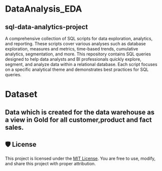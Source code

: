 # DataAnalysis_EDA
## sql-data-analytics-project
A comprehensive collection of SQL scripts for data exploration, analytics, and reporting. These scripts cover various analyses such as database exploration, measures and metrics, time-based trends, cumulative analytics, segmentation, and more.
This repository contains SQL queries designed to help data analysts and BI professionals quickly explore, segment, and analyze data within a relational database. Each script focuses on a specific analytical theme and demonstrates best practices for SQL queries.

# Dataset 

Data which is created for the data warehouse as a view in Gold for all customer,product and fact sales.
---

## 🛡️ License

This project is licensed under the [MIT License](LICENSE). You are free to use, modify, and share this project with proper attribution.
